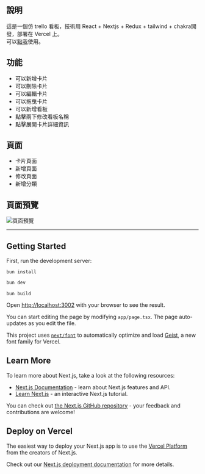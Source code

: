 ## 說明
這是一個仿 trello 看板，技術用 React + Nextjs + Redux + tailwind + chakra開發，部署在 Vercel 上。  
可以[點我](https://next-trello-rouge.vercel.app/)使用。

## 功能
- 可以新增卡片
- 可以刪除卡片
- 可以編輯卡片
- 可以拖曳卡片
- 可以新增看板
- 點擊兩下修改看板名稱
- 點擊展開卡片詳細資訊


## 頁面
- 卡片頁面
- 新增頁面
- 修改頁面
- 新增分類

## 頁面預覽
![頁面預覽](https://i.imgur.com/wuFT70c.png)


--------

## Getting Started

First, run the development server:

```install
bun install
```

```bash
bun dev
```

```build
bun build
```


Open [http://localhost:3002](http://localhost:3002) with your browser to see the result.

You can start editing the page by modifying `app/page.tsx`. The page auto-updates as you edit the file.

This project uses [`next/font`](https://nextjs.org/docs/app/building-your-application/optimizing/fonts) to automatically optimize and load [Geist](https://vercel.com/font), a new font family for Vercel.

## Learn More

To learn more about Next.js, take a look at the following resources:

- [Next.js Documentation](https://nextjs.org/docs) - learn about Next.js features and API.
- [Learn Next.js](https://nextjs.org/learn) - an interactive Next.js tutorial.

You can check out [the Next.js GitHub repository](https://github.com/vercel/next.js) - your feedback and contributions are welcome!

## Deploy on Vercel

The easiest way to deploy your Next.js app is to use the [Vercel Platform](https://vercel.com/new?utm_medium=default-template&filter=next.js&utm_source=create-next-app&utm_campaign=create-next-app-readme) from the creators of Next.js.

Check out our [Next.js deployment documentation](https://nextjs.org/docs/app/building-your-application/deploying) for more details.

